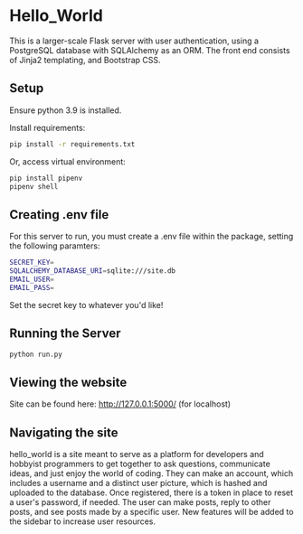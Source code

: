 # Hello_World
This is a larger-scale Flask server with user authentication, using a PostgreSQL database with SQLAlchemy as an ORM. The front end consists of Jinja2 templating, and Bootstrap CSS.


## Setup

Ensure python 3.9 is installed.

Install requirements:
```bash
pip install -r requirements.txt
```

Or, access virtual environment:
```bash
pip install pipenv
pipenv shell
```

## Creating .env file

For this server to run, you must create a .env file within the package, setting the following paramters:
```bash
SECRET_KEY=
SQLALCHEMY_DATABASE_URI=sqlite:///site.db
EMAIL_USER=
EMAIL_PASS=
```
Set the secret key to whatever you'd like!

## Running the Server

```bash
python run.py
```

## Viewing the website

Site can be found here: http://127.0.0.1:5000/
(for localhost)


## Navigating the site

hello_world is a site meant to serve as a platform for developers and hobbyist programmers to get together to ask questions, communicate ideas, and just enjoy the world of coding. They can make an account, which includes a username and a distinct user picture, which is hashed and uploaded to the database. Once registered, there is a token in place to reset a user's password, if needed. The user can make posts, reply to other posts, and see posts made by a specific user. New features will be added to the sidebar to increase user resources. 
